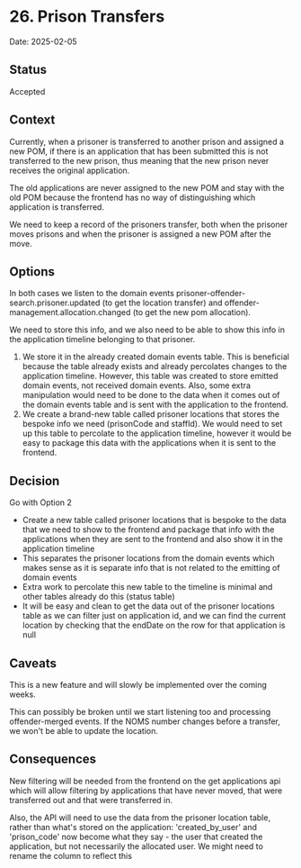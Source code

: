# 26. Prison Transfers

Date: 2025-02-05

## Status

Accepted

## Context

Currently, when a prisoner is transferred to another prison and assigned a new POM, if there is an application that has
been submitted this is not transferred to the new prison, thus meaning that the new prison never receives the original
application.

The old applications are never assigned to the new POM and stay with the old POM because the frontend has no way of
distinguishing which application is transferred.

We need to keep a record of the prisoners transfer, both when the prisoner moves prisons and when the prisoner is
assigned a new POM after the move.

## Options

In both cases we listen to the domain events prisoner-offender-search.prisoner.updated (to get the location transfer)
and offender-management.allocation.changed (to get the new pom allocation).

We need to store this info, and we also need to be able to show this info in the application timeline belonging to that
prisoner.

1) We store it in the already created domain events table. This is beneficial because the table already exists and
   already percolates changes to the application timeline. However, this table was created to store emitted domain
   events, not received domain events. Also, some extra manipulation would need to be done to the data when it comes out
   of the domain events table and is sent with the application to the frontend.
2) We create a brand-new table called prisoner locations that stores the bespoke info we need (prisonCode and staffId).
   We would need to set up this table to percolate to the application timeline, however it would be easy to package this
   data
   with the applications when it is sent to the frontend.

## Decision

Go with Option 2

* Create a new table called prisoner locations that is bespoke to the data that we need to show to the frontend and
  package that info with the applications when they are sent to the frontend and also show it in the application
  timeline
* This separates the prisoner locations from the domain events which makes sense as it is separate info that is not
  related to the emitting of domain events
* Extra work to percolate this new table to the timeline is minimal and other tables already do this (status table)
* It will be easy and clean to get the data out of the prisoner locations table as we can filter just on application id,
  and we can find the current location by checking that the endDate on the row for that application is null

## Caveats

This is a new feature and will slowly be implemented over the coming weeks.

This can possibly be broken until we start listening too and processing offender-merged events. If the NOMS number
changes before a transfer, we won't be able to update the location.

## Consequences

New filtering will be needed from the frontend on the get applications api which will allow filtering by applications
that have never moved, that were transferred out and that were transferred in.

Also, the API will need to use the data from the prisoner location table, rather than what's stored on the
application: 'created_by_user' and 'prison_code' now become what they say - the user that created the application, but
not necessarily the allocated user. We might need to rename the column to reflect this